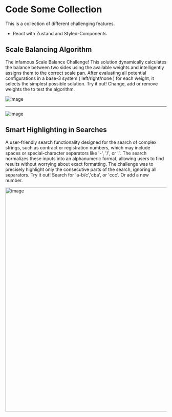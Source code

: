 # Code Some Collection

This is a collection of different challenging features.

- React with Zustand and Styled-Components

## Scale Balancing Algorithm

The infamous Scale Balance Challenge! This solution dynamically calculates the balance between two sides using the available weights and intelligently assigns them to the correct scale pan. After evaluating all potential configurations in a base-3 system ( left/right/none ) for each weight, it selects the simplest possible solution. Try it out! Change, add or remove weights the to test the algorithm.

![image](https://github.com/user-attachments/assets/e87d0be7-c636-4e56-b66a-07261182ee75)

---
![image](https://github.com/user-attachments/assets/497f5d79-c40f-44e8-b890-cbda731554d2)




## Smart Highlighting in Searches

A user-friendly search functionality designed for the search of complex strings, such as contract or registration numbers, which may include spaces or special-character separators like '-', '/', or '.'. The search normalizes these inputs into an alphanumeric format, allowing users to find results without worrying about exact formatting.
The challenge was to precisely highlight only the consecutive parts of the search, ignoring all separators. Try it out! Search for 'a-b/c','cba', or 'ccc'. Or add a new number.

<img width="701" alt="image" src="https://github.com/user-attachments/assets/0e0b8e74-ca32-41c0-b26e-677fb3e3dad8" />
